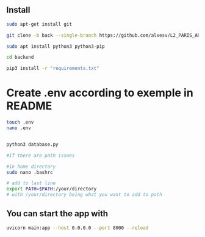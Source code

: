 ## Install
```bash
sudo apt-get install git

git clone -b back --single-branch https://github.com/alxesv/L2_PARIS_ARCHI.git

sudo apt install python3 python3-pip

cd backend

pip3 install -r "requirements.txt"
```

# Create .env according to exemple in README
```bash
touch .env
nano .env
```
```bash

python3 database.py

#If there are path issues

#in home directory
sudo nano .bashrc

# add to last line
export PATH=$PATH:/your/directory 
# with /your/directory being what you want to add to path
```
## You can start the app with 
```bash
uvicorn main:app --host 0.0.0.0 --port 8000 --reload
```